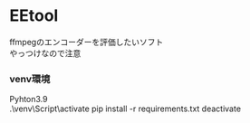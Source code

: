 # EEtool

ffmpegのエンコーダーを評価したいソフト  
やっつけなので注意

### venv環境
Pyhton3.9  
.\venv\Script\activate
pip install -r requirements.txt
deactivate